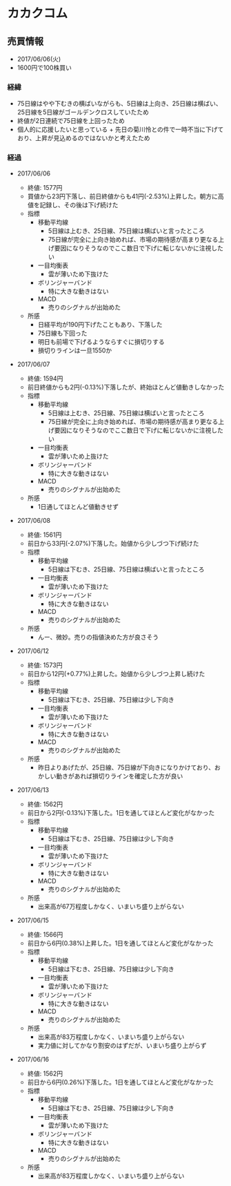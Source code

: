 # カカクコム
## 売買情報
- 2017/06/06(火)
- 1600円で100株買い

### 経緯
- 75日線はやや下むきの横ばいながらも、5日線は上向き、25日線は横ばい、25日線を5日線がゴールデンクロスしていたため
- 終値が2日連続で75日線を上回ったため
- 個人的に応援したいと思っている + 先日の菊川怜との件で一時不当に下げており、上昇が見込めるのではないかと考えたため

### 経過
- 2017/06/06
    - 終値: 1577円
    - 買値から23円下落し、前日終値からも41円(-2.53%)上昇した。朝方に高値を記録し、その後は下げ続けた
    - 指標
      - 移動平均線
        - 5日線は上むき、25日線、75日線は横ばいと言ったところ
        - 75日線が完全に上向き始めれば、市場の期待感が高まり更なる上げ要因になりそうなのでここ数日で下げに転じないかに注視したい
      - 一目均衡表
        - 雲が薄いため下抜けた
      - ボリンジャーバンド
        - 特に大きな動きはない
      - MACD
        - 売りのシグナルが出始めた
    - 所感
      - 日経平均が190円下げたこともあり、下落した
      - 75日線も下回った
      - 明日も前場で下げるようならすぐに損切りする
      - 損切りラインは一旦1550か

- 2017/06/07
    - 終値: 1594円
    - 前日終値からも2円(-0.13%)下落したが、終始ほとんど値動きしなかった
    - 指標
      - 移動平均線
        - 5日線は上むき、25日線、75日線は横ばいと言ったところ
        - 75日線が完全に上向き始めれば、市場の期待感が高まり更なる上げ要因になりそうなのでここ数日で下げに転じないかに注視したい
      - 一目均衡表
        - 雲が薄いため上抜けた
      - ボリンジャーバンド
        - 特に大きな動きはない
      - MACD
        - 売りのシグナルが出始めた
    - 所感
      - 1日通してほとんど値動きせず

- 2017/06/08
    - 終値: 1561円
    - 前日から33円(-2.07%)下落した。始値から少しづつ下げ続けた
    - 指標
      - 移動平均線
        - 5日線は下むき、25日線、75日線は横ばいと言ったところ
      - 一目均衡表
        - 雲が薄いため下抜けた
      - ボリンジャーバンド
        - 特に大きな動きはない
      - MACD
        - 売りのシグナルが出始めた
    - 所感
      - んー、微妙。売りの指値決めた方が良さそう

- 2017/06/12
    - 終値: 1573円
    - 前日から12円(+0.77%)上昇した。始値から少しづつ上昇し続けた
    - 指標
      - 移動平均線
        - 5日線は下むき、25日線、75日線は少し下向き
      - 一目均衡表
        - 雲が薄いため下抜けた
      - ボリンジャーバンド
        - 特に大きな動きはない
      - MACD
        - 売りのシグナルが出始めた
    - 所感
      - 昨日よりあげたが、25日線、75日線が下向きになりかけており、おかしい動きがあれば損切りラインを確定した方が良い

- 2017/06/13
    - 終値: 1562円
    - 前日から2円(-0.13%)下落した。1日を通してほとんど変化がなかった
    - 指標
      - 移動平均線
        - 5日線は下むき、25日線、75日線は少し下向き
      - 一目均衡表
        - 雲が薄いため下抜けた
      - ボリンジャーバンド
        - 特に大きな動きはない
      - MACD
        - 売りのシグナルが出始めた
    - 所感
      - 出来高が67万程度しかなく、いまいち盛り上がらない

- 2017/06/15
    - 終値: 1566円
    - 前日から6円(0.38%)上昇した。1日を通してほとんど変化がなかった
    - 指標
      - 移動平均線
        - 5日線は下むき、25日線、75日線は少し下向き
      - 一目均衡表
        - 雲が薄いため下抜けた
      - ボリンジャーバンド
        - 特に大きな動きはない
      - MACD
        - 売りのシグナルが出始めた
    - 所感
      - 出来高が83万程度しかなく、いまいち盛り上がらない
      - 実力値に対してかなり割安のはずだが、いまいち盛り上がらず

- 2017/06/16
    - 終値: 1562円
    - 前日から6円(0.26%)下落した。1日を通してほとんど変化がなかった
    - 指標
      - 移動平均線
        - 5日線は下むき、25日線、75日線は少し下向き
      - 一目均衡表
        - 雲が薄いため下抜けた
      - ボリンジャーバンド
        - 特に大きな動きはない
      - MACD
        - 売りのシグナルが出始めた
    - 所感
      - 出来高が83万程度しかなく、いまいち盛り上がらない
